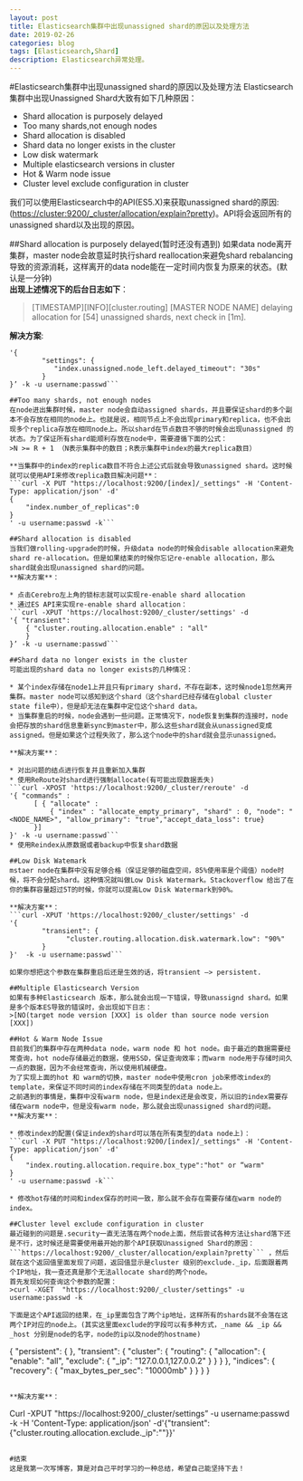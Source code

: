 ```yaml
---
layout: post
title: Elasticsearch集群中出现unassigned shard的原因以及处理方法
date: 2019-02-26
categories: blog
tags: [Elasticsearch,Shard]
description: Elasticsearch异常处理。
---
```


#Elasticsearch集群中出现unassigned shard的原因以及处理方法 
Elasticsearch集群中出现Unassigned Shard大致有如下几种原因： 

* Shard allocation is purposely delayed
* Too many shards,not enough nodes
* Shard allocation is disabled
* Shard data no longer exists in the cluster
* Low disk watermark
* Multiple elasticsearch versions in cluster
* Hot & Warm node issue
* Cluster level exclude configuration in cluster

我们可以使用Elasticsearch中的API(ES5.X)来获取unassigned shard的原因:(<https://cluster:9200/_cluster/allocation/explain?pretty>)。API将会返回所有的unassigned shard以及出现的原因。

##Shard allocation is purposely delayed(暂时还没有遇到)
如果data node离开集群，master node会故意延时执行shard reallocation来避免shard rebalancing导致的资源消耗，这样离开的data node能在一定时间内恢复为原来的状态。(默认是一分钟)  
**出现上述情况下的后台日志如下**：  
>[TIMESTAMP][INFO][cluster.routing] [MASTER NODE NAME] delaying allocation for [54] unassigned shards, next check in [1m]. 

**解决方案**:  
```curl -XPUT 'localhost:9200/<INDEX_NAME>/_settings' -d 
'{
        "settings": {
           "index.unassigned.node_left.delayed_timeout": "30s"
        }
}’ -k -u username:passwd```

##Too many shards, not enough nodes
在node进出集群时候，master node会自动assigned shards，并且要保证shard的多个副本不会存放在相同的node上。也就是说，相同节点上不会出现primary和replica，也不会出现多个replica存放在相同node上。所以shard在节点数目不够的时候会出现unassigned 的状态。为了保证所有shard能顺利存放在node中，需要遵循下面的公式：  
>N >= R + 1 （N表示集群中的数目；R表示集群中index的最大replica数目）

**当集群中的index的replica数目不符合上述公式后就会导致unassigned shard。这时候就可以使用API来修改replica数目解决问题**：  
```curl -X PUT "https://localhost:9200/[index]/_settings" -H 'Content-Type: application/json' -d'
{
    "index.number_of_replicas":0
}
' -u username:passwd -k```

##Shard allocation is disabled
当我们做rolling-upgrade的时候，升级data node的时候会disable allocation来避免shard re-allocation。但是如果结束的时候你忘记re-enable allocation，那么shard就会出现unassigned shard的问题。  
**解决方案**：  
  
* 点击Cerebro左上角的锁标志就可以实现re-enable shard allocation
* 通过ES API来实现re-enable shard allocation：
```curl -XPUT 'https://localhost:9200/_cluster/settings' -d
'{ "transient":
    { "cluster.routing.allocation.enable" : "all" 
    }
}’ -k -u username:passwd```
		
##Shard data no longer exists in the cluster
可能出现的shard data no longer exists的几种情况：  

* 某个index存储在node1上并且只有primary shard，不存在副本，这时候node1忽然离开集群。master node可以感知到这个shard（这个shard已经存储在global cluster state file中），但是却无法在集群中定位这个shard data。
* 当集群重启的时候，node会遇到一些问题。正常情况下，node恢复到集群的连接时，node会把存放的shard信息重新sync到master中，那么这些shard就会从unassigned变成 assigned。但是如果这个过程失败了，那么这个node中的shard就会显示unassigned。

**解决方案**：  

* 对出问题的结点进行恢复并且重新加入集群
* 使用ReRoute对shard进行强制allocate(有可能出现数据丢失)
```curl -XPOST 'https://localhost:9200/_cluster/reroute' -d 
'{ "commands" :
      [ { "allocate" : 
          { "index" : "allocate_empty_primary", "shard" : 0, "node": "<NODE_NAME>", "allow_primary": "true","accept_data_loss": true}
      }]
}' -k -u username:passwd```
* 使用Reindex从原数据或者backup中恢复shard数据

##Low Disk Watemark
mstaer node在集群中没有足够合格（保证足够的磁盘空间，85%使用率是个阈值）node时候，将不会分配shard。这种情况就叫做Low Disk Watermark。Stackoverflow 给出了在你的集群容量超过5T的时候，你就可以提高Low Disk Watermark到90%。  

**解决方案**：  
```curl -XPUT 'https://localhost:9200/_cluster/settings' -d
'{
        "transient": {  
              "cluster.routing.allocation.disk.watermark.low": "90%"
        }
}'  -k -u username:passwd```

如果你想把这个参数在集群重启后还是生效的话，将transient —> persistent. 

##Multiple Elasticsearch Version
如果有多种Elasticsearch 版本，那么就会出现一下错误，导致unassignd shard。如果是多个版本ES导致的错误时，会出现如下日志：
>[NO(target node version [XXX] is older than source node version [XXX])

##Hot & Warm Node Issue
目前我们的集群中存在两种data node，warm node 和 hot node。由于最近的数据需要经常查询，hot node存储最近的数据，使用SSD，保证查询效率；而warm node用于存储时间久一点的数据，因为不会经常查询，所以使用机械硬盘。
为了实现上面的hot 和 warm的切换，master node中使用cron job来修改index的template，来保证不同时间的index存储在不同类型的data node上。
之前遇到的事情是，集群中没有warm node，但是index还是会改变，所以旧的index需要存储在warm node中，但是没有warm node，那么就会出现unassigned shard的问题。  
**解决方案**：  

* 修改index的配置(保证index的shard可以落在所有类型的data node上)：
```curl -X PUT "https://localhost:9200/[index]/_settings" -H 'Content-Type: application/json' -d'
{
    "index.routing.allocation.require.box_type":"hot" or “warm"
}
' -u username:passwd -k```  
 
* 修改hot存储的时间和index保存的时间一致，那么就不会存在需要存储在warm node的index。

##Cluster level exclude configuration in cluster
最近碰到的问题是.security一直无法落在两个node上面，然后尝试各种方法让shard落下还是不行，这时候还是需要使用最开始的那个API获取Unassigned Shard的原因：```https://localhost:9200/_cluster/allocation/explain?pretty``` ，然后就在这个返回值里面发现了问题，返回值显示是cluster 级别的exclude._ip，后面跟着两个IP地址，我一查还真是那个无法allocate shard的两个node。  
首先发现如何查询这个参数的配置：
>curl -XGET  "https://localhost:9200/_cluster/settings" -u username:passwd -k
 
下面是这个API返回的结果，在_ip里面包含了两个ip地址，这样所有的shards就不会落在这两个IP对应的node上。(其实这里面exclude的字段可以有多种方式，_name && _ip && _host 分别是node的名字，node的ip以及node的hostname)

```
{
    "persistent": { }, 
    "transient": {
        "cluster": {
            "routing": {
                "allocation": {
                    "enable": "all", 
                    "exclude": {
                        "_ip": "127.0.0.1,127.0.0.2"
                    }
                }
            }
        }, 
        "indices": {
            "recovery": {
                "max_bytes_per_sec": "10000mb"
            }
        }
    }
}
```

**解决方案**：  
```
Curl -XPUT  "https://localhost:9200/_cluster/settings” -u username:passwd -k -H 'Content-Type: application/json' -d'{"transient":{"cluster.routing.allocation.exclude._ip":""}}'
```  

#结束
这是我第一次写博客，算是对自己平时学习的一种总结，希望自己能坚持下去！
